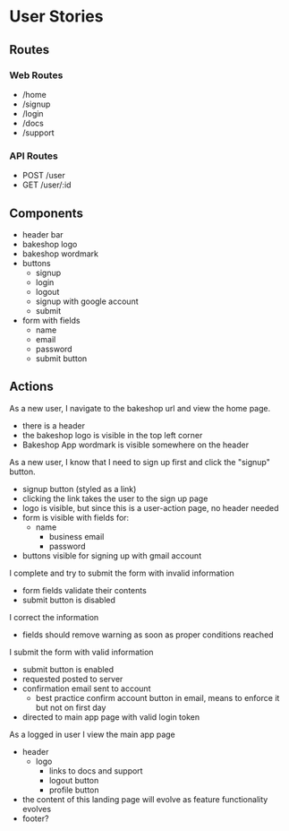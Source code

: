 # User Stories

## Routes
### Web Routes
- /home
- /signup
- /login
- /docs
- /support

### API Routes
- POST /user
- GET /user/:id


## Components
- header bar
- bakeshop logo
- bakeshop wordmark
- buttons
	- signup 
	- login
	- logout
	- signup with google account
	- submit
- form with fields
	- name
	- email
	- password
	- submit button

## Actions
As a new user, I navigate to the bakeshop url and view the home page.
- there is a header
- the bakeshop logo is visible in the top left corner
- Bakeshop App wordmark is visible somewhere on the header

As a new user, I know that I need to sign up first and click the "signup" button.
- signup button (styled as a link)
- clicking the link takes the user to the sign up page
- logo is visible, but since this is a user-action page, no header needed
- form is visible with fields for:
  - name
	- business email
	- password
- buttons visible for signing up with gmail account

I complete and try to submit the form with invalid information
- form fields validate their contents
- submit button is disabled

I correct the information
- fields should remove warning as soon as proper conditions reached

I submit the form with valid information
- submit button is enabled
- requested posted to server
- confirmation email sent to account
	- best practice confirm account button in email, means to enforce it but not on first day
- directed to main app page with valid login token

As a logged in user I view the main app page
- header
  - logo
	- links to docs and support
	- logout button
	- profile button
- the content of this landing page will evolve as feature functionality evolves
- footer?

